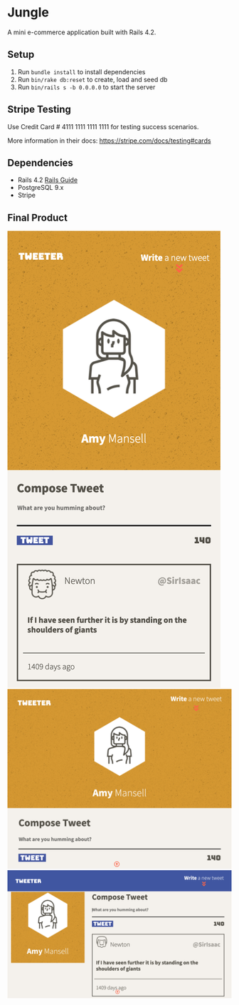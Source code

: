 # Jungle

A mini e-commerce application built with Rails 4.2.


## Setup

1. Run `bundle install` to install dependencies
2. Run `bin/rake db:reset` to create, load and seed db
8. Run `bin/rails s -b 0.0.0.0` to start the server

## Stripe Testing

Use Credit Card # 4111 1111 1111 1111 for testing success scenarios.

More information in their docs: <https://stripe.com/docs/testing#cards>

## Dependencies

* Rails 4.2 [Rails Guide](http://guides.rubyonrails.org/v4.2/)
* PostgreSQL 9.x
* Stripe

## Final Product

!["Mobile version"](https://github.com/AtaAnsari/tweeter/blob/master/docs/mobile.png)
!["Tablet version"](https://github.com/AtaAnsari/tweeter/blob/master/docs/tablet.png)
!["Desktop Version"](https://github.com/AtaAnsari/tweeter/blob/master/docs/desktop.png)
